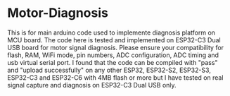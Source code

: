 # Motor-Diagnosis
This is for main arduino code used to implemente diagnosis platform on MCU board.
The code here is tested and implemented on ESP32-C3 Dual USB board for motor signal diagnosis.
Please ensure your compatibility for flash, RAM, WiFi mode, pin numbers, ADC configuration, ADC timing and usb virtual serial port.
I found that the code can be compiled with "pass" and "upload successfully" on any other ESP32, ESP32-S2, ESP32-S3, ESP32-C3 and ESP32-C6 with 4MB flash or more but I have tested on real signal capture and diagnosis on ESP32-C3 Dual USB only.
